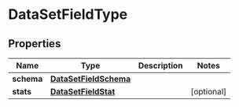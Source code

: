 

# DataSetFieldType

## Properties

Name | Type | Description | Notes
------------ | ------------- | ------------- | -------------
**schema** | [**DataSetFieldSchema**](DataSetFieldSchema.md) |  | 
**stats** | [**DataSetFieldStat**](DataSetFieldStat.md) |  |  [optional]



